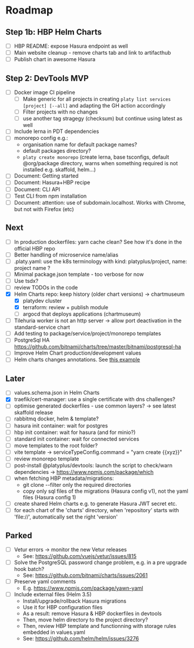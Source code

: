 # Roadmap

## Step 1b: HBP Helm Charts

- [ ] HBP README: expose Hasura endpoint as well
- [ ] Main website cleanup - remove charts tab and link to artifacthub
- [ ] Publish chart in awesome Hasura

## Step 2: DevTools MVP

- [ ] Docker image CI pipeline
  - [ ] Make generic for all projects in creating `platy list services [project] [--all]` and adapting the GH action accordingly
  - [ ] Filter projects with no changes
  - [ ] use another tag stragegy (checksum) but continue using latest as well
- [ ] Include lerna in PDT dependencies
- [ ] monorepo config e.g.:
  - organisation name for default package names?
  - default packages directory?
  - `platy create monorepo` (create lerna, base tsconfigs, default @org/package directory, warns when something required is not installed e.g. skaffold, helm...)
- [ ] Document: Getting started
- [ ] Document: Hasura+HBP recipe
- [ ] Document: CLI API
- [ ] Test CLI from npm installation
- [ ] Document: attention: use of subdomain.localhost. Works with Chrome, but not with Firefox (etc)

## Next


- [ ] In production dockerfiles: yarn cache clean? See how it's done in the official HBP repo
- [ ] Better handling of microservice name/alias
- [ ] .platy.yaml: use the k8s terminology with kind: platyplus/project, name: project name ?
- [ ] Minimal package.json template - too verbose for now
- [ ] Use tsdx?
- [ ] review TODOs in the code
- [x] Helm Charts repo: keep history (older chart versions) -> chartmuseum
  - [x] platydev cluster
  - [x] terraform: review + publish module
  - [ ] argocd that deploys applications (chartmuseum)
- [ ] Tilehuria worker is not an http server -> allow port deactivation in the standard-service chart
- [ ] Add testing to package/service/project/monorepo templates
- [ ] PostgreSql HA https://github.com/bitnami/charts/tree/master/bitnami/postgresql-ha
- [ ] Improve Helm Chart production/development values
- [ ] Helm charts changes annotations. See [this example](https://github.com/artifacthub/hub/blob/master/charts/artifact-hub/Chart.yaml)

## Later

- [ ] values.schema.json in Helm Charts
- [x] traefik/cert-manager: use a single certificate with dns challenges?
- [ ] optimise generated dockerfiles - use common layers? -> see latest skaffold release
- [ ] rabbitmq docker, helm & template?
- [ ] hasura init container: wait for postgres
- [ ] hbp init container: wait for hasura (and for minio?)
- [ ] standard init container: wait for connected services
- [ ] move templates to the root folder?
- [ ] vite template -> serviceTypeConfig.command = "yarn create {{xyz}}"
- [ ] review monorepo template
- [ ] post-install @platyplus/devtools: launch the script to check/warn dependencies -> https://www.npmjs.com/package/which
- [ ] when fetching HBP metadata/migrations:
  - git clone --filter only the required directories
  - copy only sql files of the migrations (Hasura config v1), not the yaml files (Hasura config 1)
- [ ] create shared Helm charts e.g. to generate Hasura JWT secret etc.
- [ ] for each chart of the 'charts' directory, when 'repository' starts with 'file://', automatically set the right 'version'

## Parked

- [ ] Vetur errors -> monitor the new Vetur releases
  - See: https://github.com/vuejs/vetur/issues/815
- [ ] Solve the PostgreSQL password change problem, e.g. in a pre upgrade hook batch?
  - See: https://github.com/bitnami/charts/issues/2061
- [ ] Preserve yaml comments
  - E.g. https://www.npmjs.com/package/yawn-yaml
- [ ] Include external files (Helm 3.5)
  - Install/upgrade/rollback Hasura migrations
  - Use it for HBP configuration files
  - As a result: remove Hasura & HBP dockerfiles in devtools
  - Then, move helm directory to the project directory?
  - Then, review HBP template and functionning with storage rules embedded in values.yaml
  - See: https://github.com/helm/helm/issues/3276
